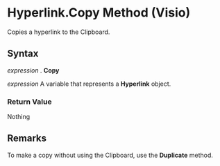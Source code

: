 
# Hyperlink.Copy Method (Visio)

Copies a hyperlink to the Clipboard.


## Syntax

 _expression_ . **Copy**

 _expression_ A variable that represents a **Hyperlink** object.


### Return Value

Nothing


## Remarks

To make a copy without using the Clipboard, use the  **Duplicate** method.

